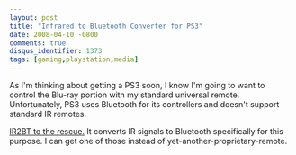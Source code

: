 ```yaml
---
layout: post
title: "Infrared to Bluetooth Converter for PS3"
date: 2008-04-10 -0800
comments: true
disqus_identifier: 1373
tags: [gaming,playstation,media]
---
```

As I'm thinking about getting a PS3 soon, I know I'm going to want to
control the Blu-ray portion with my standard universal remote.
Unfortunately, PS3 uses Bluetooth for its controllers and doesn't
support standard IR remotes.

[IR2BT to the rescue.](http://ir2bt.com/) It converts IR signals to
Bluetooth specifically for this purpose. I can get one of those instead
of yet-another-proprietary-remote.

